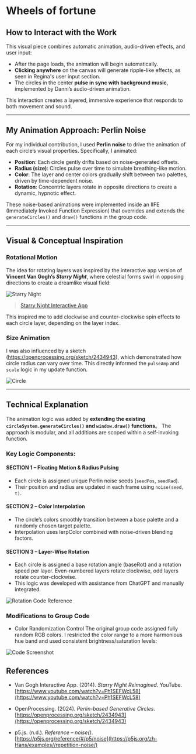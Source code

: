 # Wheels of fortune

## How to Interact with the Work

This visual piece combines automatic animation, audio-driven effects, and user input:

- After the page loads, the animation will begin automatically.
- **Clicking anywhere** on the canvas will generate ripple-like effects, as seen in Regina's user input section.
- The circles in the center **pulse in sync with background music**, implemented by Danni’s audio-driven animation.

This interaction creates a layered, immersive experience that responds to both movement and sound.

---

## My Animation Approach: Perlin Noise

For my individual contribution, I used **Perlin noise** to drive the animation of each circle’s visual properties. Specifically, I animated:

- **Position**: Each circle gently drifts based on noise-generated offsets.
- **Radius (size)**: Circles pulse over time to simulate breathing-like motion.
- **Color**: The layer and center colors gradually shift between two palettes, driven by time-dependent noise.
- **Rotation**: Concentric layers rotate in opposite directions to create a dynamic, hypnotic effect.

These noise-based animations were implemented inside an IIFE (Immediately Invoked Function Expression) that overrides and extends the `generateCircles()` and `draw()` functions in the group code.

---

## Visual & Conceptual Inspiration

### Rotational Motion

The idea for rotating layers was inspired by the interactive app version of **Vincent Van Gogh’s _Starry Night_**, where celestial forms swirl in opposing directions to create a dreamlike visual field:

![Starry Night](libraries/untitled_work_13.jpg)

> [ Starry Night Interactive App](https://www.youtube.com/watch?v=Ph1SEFWcL58)

This inspired me to add clockwise and counter-clockwise spin effects to each circle layer, depending on the layer index.

### Size Animation

I was also influenced by a sketch (https://openprocessing.org/sketch/2434943), which demonstrated how circle radius can vary over time. This directly informed the `pulseAmp` and `scale` logic in my update function.

![Circle](libraries/untitled_work_14.jpg)


---

## Technical Explanation

The animation logic was added by **extending the existing `circleSystem.generateCircles()` and `window.draw()` functions**。 The approach is modular, and all additions are scoped within a self-invoking function.

### Key Logic Components:

#### SECTION 1 – Floating Motion & Radius Pulsing

- Each circle is assigned unique Perlin noise seeds (`seedPos`, `seedRad`).
- Their position and radius are updated in each frame using `noise(seed, t)`.

#### SECTION 2 – Color Interpolation

- The circle’s colors smoothly transition between a base palette and a randomly chosen target palette.
- Interpolation uses lerpColor combined with noise-driven blending factors.

#### SECTION 3 – Layer-Wise Rotation

- Each circle is assigned a base rotation angle (baseRot) and a rotation speed per layer.
Even-numbered layers rotate clockwise, odd layers rotate counter-clockwise.
- This logic was developed with assistance from ChatGPT and manually integrated.

![Rotation Code Reference](libraries/IMG_2139.jpg)

### Modifications to Group Code

- Color Randomization Control
The original group code assigned fully random RGB colors. I restricted the color range to a more harmonious hue band and used consistent brightness/saturation levels:

![Code Screenshot](libraries/untitled_work_12.jpg)

## References

- Van Gogh Interactive App. (2014). *Starry Night Reimagined*. YouTube.  
  [https://www.youtube.com/watch?v=Ph1SEFWcL58](https://www.youtube.com/watch?v=Ph1SEFWcL58)

- OpenProcessing. (2024). *Perlin-based Generative Circles*.  
  [https://openprocessing.org/sketch/2434943](https://openprocessing.org/sketch/2434943)

- p5.js. (n.d.). *Reference – noise()*.  
  [https://p5js.org/reference/#/p5/noise](https://p5js.org/zh-Hans/examples//repetition-noise/)
